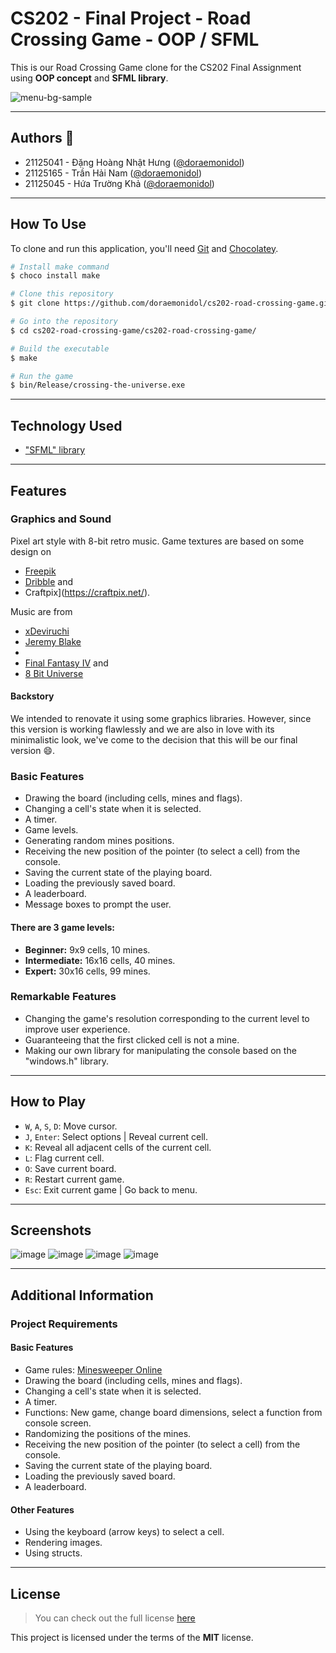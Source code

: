 # CS202 - Final Project - Road Crossing Game - OOP / SFML

This is our Road Crossing Game clone for the CS202 Final Assignment using **OOP concept** and **SFML library**.

![menu-bg-sample](https://user-images.githubusercontent.com/87884396/212503163-e0406cb4-5454-45da-b903-c6c3f58b32bb.png)

---

## Authors :wave:

- 21125041 - Đặng Hoàng Nhật Hưng ([@doraemonidol](https://github.com/doraemonidol))
- 21125165 - Trần Hải Nam ([@doraemonidol](https://github.com/doraemonidol))
- 21125045 - Hứa Trường Khả ([@doraemonidol](https://github.com/doraemonidol))

---

## How To Use

To clone and run this application, you'll need [Git](https://git-scm.com) and [Chocolatey](https://chocolatey.org).

```bash
# Install make command
$ choco install make

# Clone this repository
$ git clone https://github.com/doraemonidol/cs202-road-crossing-game.git

# Go into the repository
$ cd cs202-road-crossing-game/cs202-road-crossing-game/

# Build the executable
$ make

# Run the game
$ bin/Release/crossing-the-universe.exe
```

---

## Technology Used

- ["SFML" library](https://www.sfml-dev.org/)

---

## Features

### Graphics and Sound

Pixel art style with 8-bit retro music.
Game textures are based on some design on
- [Freepik](https://www.freepik.com/)
- [Dribble](https://dribbble.com/) and
- Craftpix](https://craftpix.net/).

Music are from 
- [xDeviruchi](https://www.youtube.com/watch?v=5bn3Jmvep1k)
- [Jeremy Blake](https://www.youtube.com/watch?v=l7SwiFWOQqM)
- 
- [Final Fantasy IV](https://www.youtube.com/watch?v=ID3qmuAiadA) and
- [8 Bit Universe](https://www.youtube.com/watch?v=9NcPvmk4vfo)

#### Backstory

We intended to renovate it using some graphics libraries. However, since this version is working flawlessly and we are also in love with its minimalistic look, we've come to the decision that this will be our final version :smile:.

### Basic Features

- Drawing the board (including cells, mines and flags).
- Changing a cell's state when it is selected.
- A timer.
- Game levels.
- Generating random mines positions.
- Receiving the new position of the pointer (to select a cell) from the console.
- Saving the current state of the playing board.
- Loading the previously saved board.
- A leaderboard.
- Message boxes to prompt the user.

#### There are 3 game levels:

- **Beginner:** 9x9 cells, 10 mines.
- **Intermediate:** 16x16 cells, 40 mines.
- **Expert:** 30x16 cells, 99 mines.

### Remarkable Features

- Changing the game's resolution corresponding to the current level to improve user experience.
- Guaranteeing that the first clicked cell is not a mine.
- Making our own library for manipulating the console based on the "windows.h" library.

---

## How to Play

- `W`, `A`, `S`, `D`: Move cursor.
- `J`, `Enter`: Select options | Reveal current cell.
- `K`: Reveal all adjacent cells of the current cell.
- `L`: Flag current cell.
- `O`: Save current board.
- `R`: Restart current game.
- `Esc`: Exit current game | Go back to menu.

---

## Screenshots

![image](https://user-images.githubusercontent.com/47299149/147375758-7fe57c0b-d3b6-4f88-b93d-2b21aa20122b.png)
![image](https://user-images.githubusercontent.com/47299149/147375766-3c3ac961-ff60-49f6-b62b-f81c267dc730.png)
![image](https://user-images.githubusercontent.com/47299149/147375809-d24436fe-e176-4f62-b4b3-7fbc90dd6372.png)
![image](https://user-images.githubusercontent.com/47299149/147375815-c62fef09-3902-43ae-83e4-00e1d629707e.png)

---

## Additional Information

### Project Requirements

#### Basic Features

- Game rules: [Minesweeper Online](https://minesweeper.online/)
- Drawing the board (including cells, mines and flags).
- Changing a cell's state when it is selected.
- A timer.
- Functions: New game, change board dimensions, select a function from console screen.
- Randomizing the positions of the mines.
- Receiving the new position of the pointer (to select a cell) from the console.
- Saving the current state of the playing board.
- Loading the previously saved board.
- A leaderboard.

#### Other Features

- Using the keyboard (arrow keys) to select a cell.
- Rendering images.
- Using structs.

---

## License

> You can check out the full license [here](https://github.com/sangpham2710/CS161-Project/blob/main/LICENSE)

This project is licensed under the terms of the **MIT** license.
